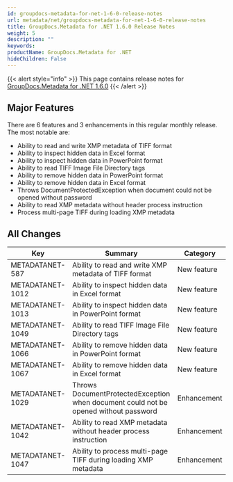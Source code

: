 ```yaml
---
id: groupdocs-metadata-for-net-1-6-0-release-notes
url: metadata/net/groupdocs-metadata-for-net-1-6-0-release-notes
title: GroupDocs.Metadata for .NET 1.6.0 Release Notes
weight: 5
description: ""
keywords: 
productName: GroupDocs.Metadata for .NET
hideChildren: False
---
```

{{< alert style="info" >}}
This page contains release notes for [GroupDocs.Metadata for .NET 1.6.0](http://downloads.groupdocs.com/metadata/net/new-releases/groupdocs.metadata-for-.net-1.6.0/)
{{< /alert >}}

## Major Features

There are 6 features and 3 enhancements in this regular monthly release. The most notable are:

*   Ability to read and write XMP metadata of TIFF format
*   Ability to inspect hidden data in Excel format
*   Ability to inspect hidden data in PowerPoint format
*   Ability to read TIFF Image File Directory tags
*   Ability to remove hidden data in PowerPoint format
*   Ability to remove hidden data in Excel format
*   Throws DocumentProtectedException when document could not be opened without password
*   Ability to read XMP metadata without header process instruction
*   Process multi-page TIFF during loading XMP metadata

## All Changes

| Key | Summary | Category |
| --- | --- | --- |
| METADATANET-587 | Ability to read and write XMP metadata of TIFF format | New feature |
| METADATANET-1012 | Ability to inspect hidden data in Excel format | New feature |
| METADATANET-1013 | Ability to inspect hidden data in PowerPoint format | New feature |
| METADATANET-1049 | Ability to read TIFF Image File Directory tags | New feature |
| METADATANET-1066 | Ability to remove hidden data in PowerPoint format | New feature |
| METADATANET-1067 | Ability to remove hidden data in Excel format | New feature |
| METADATANET-1029 | Throws DocumentProtectedException when document could not be opened without password | Enhancement |
| METADATANET-1042 | Ability to read XMP metadata without header process instruction | Enhancement |
| METADATANET-1047 | Ability to process multi-page TIFF during loading XMP metadata | Enhancement |
